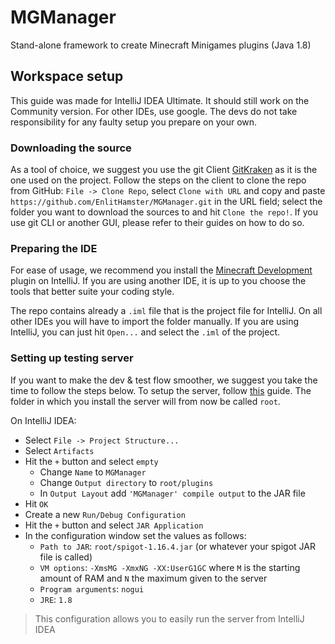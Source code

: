 # MGManager
Stand-alone framework to create Minecraft Minigames plugins (Java 1.8)

## Workspace setup

This guide was made for IntelliJ IDEA Ultimate. It should still work on the Community version. For other IDEs, use google. The devs do not take responsibility for any faulty setup you prepare on your own.

### Downloading the source

As a tool of choice, we suggest you use the git Client [GitKraken](https://www.gitkraken.com/) as it is the one used on the project. Follow the steps on the client to clone the repo from GitHub: `File -> Clone Repo`, select `Clone with URL` and copy and paste `https://github.com/EnlitHamster/MGManager.git` in the URL field; select the folder you want to download the sources to and hit `Clone the repo!`. If you use git CLI or another GUI, please refer to their guides on how to do so.

### Preparing the IDE

For ease of usage, we recommend you install the [Minecraft Development](https://plugins.jetbrains.com/plugin/8327-minecraft-development) plugin on IntelliJ. If you are using another IDE, it is up to you choose the tools that better suite your coding style.

The repo contains already a `.iml` file that is the project file for IntelliJ. On all other IDEs you will have to import the folder manually. If you are using IntelliJ, you can just hit `Open...` and select the `.iml` of the project.

### Setting up testing server

If you want to make the dev & test flow smoother, we suggest you take the time to follow the steps below. To setup the server, follow [this](https://minecraft.gamepedia.com/Tutorials/Setting_up_a_Spigot_server) guide. The folder in which you install the server will from now be called `root`.

On IntelliJ IDEA:
- Select `File -> Project Structure...`
- Select `Artifacts`
- Hit the `+` button and select `empty`
  - Change `Name` to `MGManager`
  - Change `Output directory` to `root/plugins`
  - In `Output Layout` add `'MGManager' compile output` to the JAR file
- Hit `OK`
- Create a new `Run/Debug Configuration`
- Hit the `+` button and select `JAR Application`
- In the configuration window set the values as follows:
  - `Path to JAR`: `root/spigot-1.16.4.jar` (or whatever your spigot JAR file is called)
  - `VM options`: `-XmsMG -XmxNG -XX:UserG1GC` where `M` is the starting amount of RAM and `N` the maximum given to the server
  - `Program arguments`: `nogui`
  - `JRE`: `1.8`
> This configuration allows you to easily run the server from IntelliJ IDEA
  
